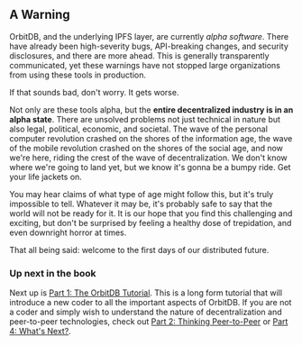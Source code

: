 ## A Warning

OrbitDB, and the underlying IPFS layer, are currently _alpha software_. There have already been high-severity bugs, API-breaking changes, and security disclosures, and there are more ahead. This is generally transparently communicated, yet these warnings have not stopped large organizations from using these tools in production.

If that sounds bad, don't worry. It gets worse.

Not only are these tools alpha, but the **entire decentralized industry is in an alpha state**. There are unsolved problems not just technical in nature but also legal, political, economic, and societal. The wave of the personal computer revolution crashed on the shores of the information age, the wave of the mobile revolution crashed on the shores of the social age, and now we're here, riding the crest of the wave of decentralization. We don't know where we're going to land yet, but we know it's gonna be a bumpy ride. Get your life jackets on.

You may hear claims of what type of age might follow this, but it's truly impossible to tell. Whatever it may be, it's probably safe to say that the world will not be ready for it. It is our hope that you find this challenging and exciting, but don't be surprised by feeling a healthy dose of trepidation, and even downright horror at times.

That all being said: welcome to the first days of our distributed future.

### Up next in the book

Next up is [Part 1: The OrbitDB Tutorial](..//01_Tutorial). This is a long form tutorial that will introduce a new coder to all the important aspects of OrbitDB. If you are not a coder and simply wish to understand the nature of decentralization and peer-to-peer technologies, check out [Part 2: Thinking Peer-to-Peer](../02_Thinking_Peer_to_Peer) or [Part 4: What's Next?](../04_What_Next).
